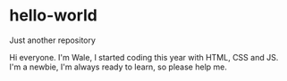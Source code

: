 # hello-world
Just another repository


Hi everyone.
I'm Wale, I started coding this year with HTML, CSS and JS.
I'm a newbie, I'm always ready to learn, so please help me.
